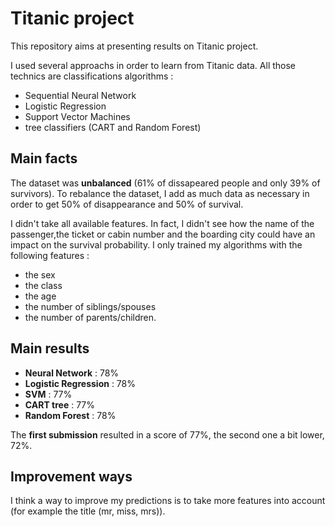 # Titanic project

This repository aims at presenting results on Titanic project.

I used several approachs in order to learn from Titanic data. All those technics are classifications algorithms :

- Sequential Neural Network
- Logistic Regression
- Support Vector Machines
- tree classifiers (CART and Random Forest)

## Main facts

The dataset was **unbalanced** (61% of dissapeared people and only 39% of survivors). To rebalance the dataset, I add as much data as necessary in order to get 50% of disappearance and 50% of survival.

I didn't take all available features. In fact, I didn't see how the name of the passenger,the ticket or cabin number and the boarding city could have an impact on the survival probability.
I only trained my algorithms with the following features :

- the sex
- the class
- the age
- the number of siblings/spouses
- the number of parents/children.

## Main results

- **Neural Network** : 78%
- **Logistic Regression** : 78%
- **SVM** : 77%
- **CART tree** : 77%
- **Random Forest** : 78%

The **first submission** resulted in a score of 77%, the second one a bit lower, 72%.

## Improvement ways

I think a way to improve my predictions is to take more features into account (for example the title (mr, miss, mrs)).

